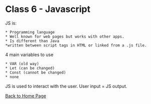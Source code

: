 # Class 6 - Javascript

JS is:

    * Programming language
    * Well known for web pages but works with other apps.
    * Is different than Java
    *written between script tags in HTML or linked from a .js file.

4 main variables to use

    * VAR (old way)
    * Let (can be changed)
    * Const (cannot be changed)
    * none

JS is used to interact with the user. User input = JS output.

[Back to Home Page](../README.md)
